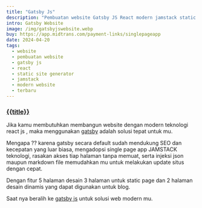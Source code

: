 ```yaml
---
title: "Gatsby Js"
description: "Pembuatan website Gatsby JS React modern jamstack static site generator"
intro: Gatsby Website
image: /img/gatsbyjswebsite.webp
buy: https://app.midtrans.com/payment-links/singlepageapp
date: 2024-04-20
tags:
  - website
  - pembuatan website
  - gatsby js
  - react
  - static site generator
  - jamstack
  - modern website
  - terbaru
---
```


### [{{title}}]({{page.url}})

Jika kamu membutuhkan membangun website dengan modern teknologi react js , maka menggunakan [gatsby](https://gatsby.com) adalah solusi tepat untuk mu.

Mengapa ?? karena gatsby secara default sudah mendukung SEO dan kecepatan yang luar biasa, mengadopsi single page app JAMSTACK teknologi, rasakan akses tiap halaman tanpa memuat, serta injeksi json maupun markdown file memudahkan mu untuk melakukan update situs dengan cepat.

Dengan fitur 5 halaman desain 3 halaman untuk static page dan 2 halaman desain dinamis yang dapat digunakan untuk blog.

Saat nya beralih ke [gatsby js]({{page.url}}) untuk solusi web modern mu.
